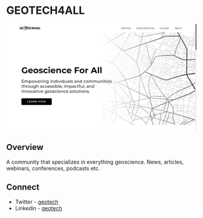 # GEOTECH4ALL

![desktop preview](./public/assets/images/preview.png)

## Overview

A community that specializes in everything geoscience. News, articles, webinars, conferences, podcasts etc.

## Connect

- Twitter - [geotech](https://twitter.com/geotech4all)
- Linkedin - [geotech](https://www.linkedin.com/company/geotech4all)
